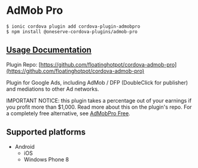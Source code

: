 # AdMob Pro

```text
$ ionic cordova plugin add cordova-plugin-admobpro
$ npm install @oneserve-cordova-plugins/admob-pro
```

## [Usage Documentation](https://oneserve.gitbook.io/oneserve-cordova-plugins/plugins/admob-pro/)

Plugin Repo: [https://github.com/floatinghotpot/cordova-admob-pro](https://github.com/floatinghotpot/cordova-admob-pro)

Plugin for Google Ads, including AdMob / DFP \(DoubleClick for publisher\) and mediations to other Ad networks.

IMPORTANT NOTICE: this plugin takes a percentage out of your earnings if you profit more than $1,000. Read more about this on the plugin's repo. For a completely free alternative, see [AdMobPro Free](https://github.com/oneserve/oneserve-cordova-plugins/tree/8516b357edaca8fc543713ba99c42cfde0225f86/docs/plugins/admob-free/README.md).

## Supported platforms

* Android
  * iOS
  * Windows Phone 8

